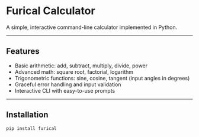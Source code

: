 ﻿# Furical Calculator  
A simple, interactive command-line calculator implemented in Python.

---

## Features
- Basic arithmetic: add, subtract, multiply, divide, power  
- Advanced math: square root, factorial, logarithm  
- Trigonometric functions: sine, cosine, tangent (input angles in degrees)  
- Graceful error handling and input validation  
- Interactive CLI with easy-to-use prompts  

---

## Installation

```bash
pip install furical

